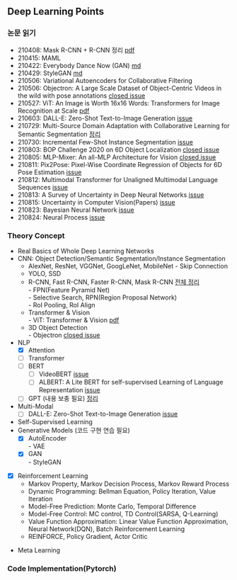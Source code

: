 ## Deep Learning Points

### 논문 읽기
- 210408: Mask R-CNN + R-CNN 정리 [pdf](https://github.com/JisuHann/One-day-One-paper/blob/main/R-CNN정리.pdf)
- 210415: MAML
- 210422: Everybody Dance Now (GAN) [md](https://github.com/JisuHann/One-day-One-paper/blob/main/Everybody_Dance_Now.md)
- 210429: StyleGAN [md](https://github.com/JisuHann/One-day-One-paper/blob/main/StyleGAN.md)
- 210506: Variational Autoencoders for Collaborative Filtering
- 210506: Objectron: A Large Scale Dataset of Object-Centric Videos in the wild with pose annotations [closed issue](https://github.com/JisuHann/One-day-One-paper/issues/2)
- 210527: ViT: An Image is Worth 16x16 Words: Transformers for Image Recognition at Scale [pdf](https://github.com/JisuHann/One-day-One-paper/blob/main/R-CNN정리.pdf)
- 210603: DALL-E: Zero-Shot Text-to-Image Generation [issue](https://github.com/JisuHann/One-day-One-paper/issues/5)
- 210729: Multi-Source Domain Adaptation with Collaborative Learning for Semantic Segmentation [정리](https://github.com/JisuHann/One-day-One-paper/blob/main/Multi_source_unsupervised_domain_adaptation.md)
- 210730: Incremental Few-Shot Instance Segmentation [issue](https://github.com/JisuHann/One-day-One-paper/issues/11)
- 210803: BOP Challenge 2020 on 6D Object Localization [closed issue](https://github.com/JisuHann/One-day-One-paper/issues/12)
- 210805: MLP-Mixer: An all-MLP Architecture for Vision [closed issue](https://github.com/JisuHann/One-day-One-paper/issues/6)
- 210811: Pix2Pose: Pixel-Wise Coordinate Regression of Objects for 6D Pose Estimation [issue](https://github.com/JisuHann/One-day-One-paper/issues/14)
- 210812: Multimodal Transformer for Unaligned Multimodal Language Sequences [issue](https://github.com/JisuHann/One-day-One-paper/issues/13)
- 210813: A Survey of Uncertainty in Deep Neural Networks [issue](https://github.com/JisuHann/One-day-One-paper/issues/18)
- 210815: Uncertainty in Computer Vision(Papers) [issue](https://github.com/JisuHann/One-day-One-paper/issues/19)
- 210823: Bayesian Neural Network [issue](https://github.com/JisuHann/One-day-One-paper/issues/21)
- 210824: Neural Process [issue](https://github.com/JisuHann/One-day-One-paper/issues/22)

### Theory Concept
- Real Basics of Whole Deep Learning Networks
- CNN: Object Detection/Semantic Segmentation/Instance Segmentation
  - AlexNet, ResNet, VGGNet, GoogLeNet, MobileNet
        - Skip Connection
  - YOLO, SSD 
  - R-CNN, Fast R-CNN, Faster R-CNN, Mask R-CNN  [전체 정리](https://github.com/JisuHann/Deep-Learning-Repo/blob/main/R-CNN정리.pdf)     
        - FPN(Feature Pyramid Net)   
        - Selective Search, RPN(Region Proposal Network)   
        - RoI Pooling, RoI Align   
  - Transformer & Vision   
        - ViT: Transformer & Vision [pdf](https://github.com/JisuHann/Deep-Learning-Repo/blob/main/R-CNN정리.pdf)
  - 3D Object Detection   
        - Objectron [closed issue](https://github.com/JisuHann/Deep-Learning-Repo/issues/2)
- NLP
  - [x] Attention
  - [ ] Transformer
  - [ ] BERT     
      - [ ] VideoBERT [issue](https://github.com/JisuHann/Deep-Learning-Repo/issues/4)
      - [ ] ALBERT: A Lite BERT for self-supervised Learning of Language Representation [issue](https://github.com/JisuHann/Deep-Learning-Repo/issues/8)
  - [ ] GPT (내용 보충 필요) [정리](https://github.com/JisuHann/Deep-Learning-Repo/blob/main/2.%20Attention%2C%20Transformer%2C%20BERT%2C%20GPT.pdf)
- Multi-Modal
  - [ ] DALL-E: Zero-Shot Text-to-Image Generation [issue](https://github.com/JisuHann/Deep-Learning-Repo/issues/5)
- Self-Supervised Learning
- Generative Models (코드 구현 연습 필요)
  - [x] AutoEncoder   
        - VAE
  - [x] GAN   
        - StyleGAN
- [x] Reinforcement Learning
  - Markov Property, Markov Decision Process, Markov Reward Process
  - Dynamic Programming: Bellman Equation, Policy Iteration, Value Iteration
  - Model-Free Prediction: Monte Carlo, Temporal Difference
  - Model-Free Control: MC control, TD Control(SARSA, Q-Learning)
  - Value Function Approximation: Linear Value Function Approximation, Neural Network(DQN), Batch Reinforcement Learning
  - REINFORCE, Policy Gradient, Actor Critic
- Meta Learning

### Code Implementation(Pytorch)
